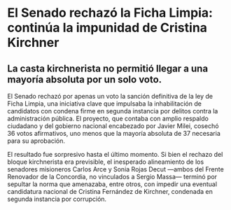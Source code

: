 # El Senado rechazó la Ficha Limpia: continúa la impunidad de Cristina Kirchner

## La casta kirchnerista no permitió llegar a una mayoría absoluta por un solo voto.

El Senado rechazó  por apenas un voto la sanción definitiva de la  ley de Ficha Limpia, una iniciativa clave que impulsaba la inhabilitación de candidatos con condena firme en segunda instancia por delitos contra la administración pública. El proyecto, que contaba con amplio respaldo ciudadano y del gobierno nacional encabezado por Javier Milei,  cosechó 36 votos afirmativos, uno menos que la mayoría absoluta de 37 necesaria para su aprobación.

El resultado fue sorpresivo hasta el último momento. Si bien el rechazo del bloque kirchnerista era previsible, el inesperado alineamiento de los senadores misioneros Carlos Arce y Sonia Rojas Decut —ambos del Frente Renovador de la Concordia, no vinculados a Sergio Massa— terminó por sepultar la norma que amenazaba, entre otros, con impedir una eventual candidatura nacional de  Cristina Fernández de Kirchner, condenada en segunda instancia por corrupción.